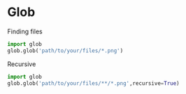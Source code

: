 # Glob

Finding files 

```py 
import glob 
glob.glob('path/to/your/files/*.png')
```

Recursive 

```py 
import glob 
glob.glob('path/to/your/files/**/*.png',recursive=True)
```

